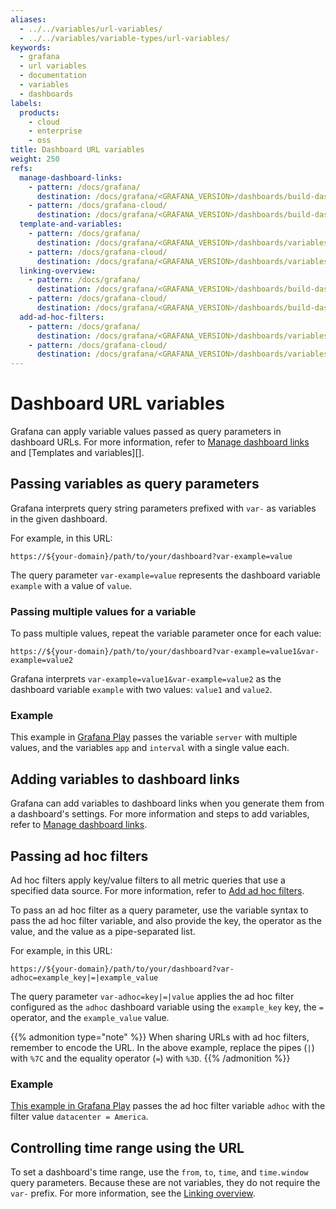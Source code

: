 ```yaml
---
aliases:
  - ../../variables/url-variables/
  - ../../variables/variable-types/url-variables/
keywords:
  - grafana
  - url variables
  - documentation
  - variables
  - dashboards
labels:
  products:
    - cloud
    - enterprise
    - oss
title: Dashboard URL variables
weight: 250
refs:
  manage-dashboard-links:
    - pattern: /docs/grafana/
      destination: /docs/grafana/<GRAFANA_VERSION>/dashboards/build-dashboards/manage-dashboard-links/
    - pattern: /docs/grafana-cloud/
      destination: /docs/grafana/<GRAFANA_VERSION>/dashboards/build-dashboards/manage-dashboard-links/
  template-and-variables:
    - pattern: /docs/grafana/
      destination: /docs/grafana/<GRAFANA_VERSION>/dashboards/variables/
    - pattern: /docs/grafana-cloud/
      destination: /docs/grafana/<GRAFANA_VERSION>/dashboards/variables/
  linking-overview:
    - pattern: /docs/grafana/
      destination: /docs/grafana/<GRAFANA_VERSION>/dashboards/build-dashboards/
    - pattern: /docs/grafana-cloud/
      destination: /docs/grafana/<GRAFANA_VERSION>/dashboards/build-dashboards/
  add-ad-hoc-filters:
    - pattern: /docs/grafana/
      destination: /docs/grafana/<GRAFANA_VERSION>/dashboards/variables/add-template-variables/#add-ad-hoc-filters
    - pattern: /docs/grafana-cloud/
      destination: /docs/grafana/<GRAFANA_VERSION>/dashboards/variables/add-template-variables/#add-ad-hoc-filters
---
```


# Dashboard URL variables

Grafana can apply variable values passed as query parameters in dashboard URLs.
For more information, refer to [Manage dashboard links](ref:manage-dashboard-links) and [Templates and variables][].

## Passing variables as query parameters

Grafana interprets query string parameters prefixed with `var-` as variables in the given dashboard.

For example, in this URL:

```
https://${your-domain}/path/to/your/dashboard?var-example=value
```

The query parameter `var-example=value` represents the dashboard variable `example` with a value of `value`.

### Passing multiple values for a variable

To pass multiple values, repeat the variable parameter once for each value:

```
https://${your-domain}/path/to/your/dashboard?var-example=value1&var-example=value2
```

Grafana interprets `var-example=value1&var-example=value2` as the dashboard variable `example` with two values: `value1` and `value2`.

### Example

This example in [Grafana Play](https://play.grafana.org/d/000000074/alerting?var-app=backend&var-server=backend_01&var-server=backend_03&var-interval=1h) passes the variable `server` with multiple values, and the variables `app` and `interval` with a single value each.

## Adding variables to dashboard links

Grafana can add variables to dashboard links when you generate them from a dashboard's settings. For more information and steps to add variables, refer to [Manage dashboard links](ref:manage-dashboard-links).

## Passing ad hoc filters

Ad hoc filters apply key/value filters to all metric queries that use a specified data source. For more information, refer to [Add ad hoc filters](ref:add-ad-hoc-filters).

To pass an ad hoc filter as a query parameter, use the variable syntax to pass the ad hoc filter variable, and also provide the key, the operator as the value, and the value as a pipe-separated list.

For example, in this URL:

```
https://${your-domain}/path/to/your/dashboard?var-adhoc=example_key|=|example_value
```

The query parameter `var-adhoc=key|=|value` applies the ad hoc filter configured as the `adhoc` dashboard variable using the `example_key` key, the `=` operator, and the `example_value` value.

{{% admonition type="note" %}}
When sharing URLs with ad hoc filters, remember to encode the URL. In the above example, replace the pipes (`|`) with `%7C` and the equality operator (`=`) with `%3D`.
{{% /admonition %}}

### Example

[This example in Grafana Play](https://play.grafana.org/d/000000002/influxdb-templated?orgId=1&var-datacenter=America&var-host=All&var-summarize=1m&var-adhoc=datacenter%7C%3D%7CAmerica) passes the ad hoc filter variable `adhoc` with the filter value `datacenter = America`.

## Controlling time range using the URL

To set a dashboard's time range, use the `from`, `to`, `time`, and `time.window` query parameters. Because these are not variables, they do not require the `var-` prefix. For more information, see the [Linking overview](ref:linking-overview).

